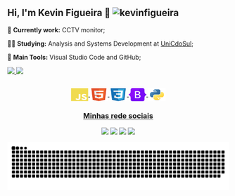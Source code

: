 ## Hi, I'm Kevin Figueira 👋 <img src="https://komarev.com/ghpvc/?username=kevinfigueira&color=green" alt="kevinfigueira" /> 
🔭 **Currently work:** CCTV monitor;

:man_student: **Studying:** Analysis and Systems Development at [UniCdoSul](https://www.cruzeirodosul.edu.br/);

:school_satchel: **Main Tools:** Visual Studio Code and GitHub;

<div>
  <a href="https://github.com/kevinfigueira">
  <img height="160em" src="https://github-readme-stats.vercel.app/api?username=kevinfigueira&show_icons=true&theme=dark&include_all_commits=true&count_private=true"/>
  <img height="160em" src="https://github-readme-stats.vercel.app/api/top-langs/?username=kevinfigueira&layout=compact&langs_count=7&theme=dark"/>
</div>
  
  ##
  
<div align="center" style="display: inline_blocstyle="border-radius:2;"k">
  <img align="center" alt="kevin-Js" height="30" width="40" src="https://raw.githubusercontent.com/devicons/devicon/master/icons/javascript/javascript-plain.svg">
  <img align="center" alt="kevin-HTML" height="30" width="40" src="https://raw.githubusercontent.com/devicons/devicon/master/icons/html5/html5-original.svg">
  <img align="center" alt="kevin-CSS" height="30" width="40" src="https://raw.githubusercontent.com/devicons/devicon/master/icons/css3/css3-original.svg">
  <img align="center" alt="kevin-Bootstrap" height="30" width="40" src="https://raw.githubusercontent.com/devicons/devicon/master/icons/bootstrap/bootstrap-original.svg">
  <img align="center" alt="kevin-Python" height="30" width="40" src="https://raw.githubusercontent.com/devicons/devicon/master/icons/python/python-original.svg">
</div>
<h3 align="center" >Minhas rede sociais</h3>
  
<div align="center">
 <a href="https://www.instagram.com/_kevinfigueira_/" target="_blank"><img src="https://img.shields.io/badge/Instagram-E4405F?style=for-the-badge&logo=instagram&logoColor=white" target="_blank" style="border-radius:2;"></a>
  <a href="https://discord.gg/HdhKHap8GD" target="_blank"><img src="https://img.shields.io/badge/Discord-7289DA?style=for-the-badge&logo=discord&logoColor=white" target="_blank"></a> 
  <a href = "mailto:kevinevesilva@gmail.com"><img src="https://img.shields.io/badge/-Gmail-%23333?style=for-the-badge&logo=gmail&logoColor=white" target="_blank"></a>
  <a href="https://www.linkedin.com/in/kevin-figueira-0343a0207/" target="_blank"><img src="https://img.shields.io/badge/-LinkedIn-%230077B5?style=for-the-badge&logo=linkedin&logoColor=white" target="_blank"></a> 

  
  ![Snake animation](https://github.com/kevinfigueira/kevinfigueira/blob/output/github-contribution-grid-snake.svg)
</div>
